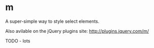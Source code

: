 m
=

A super-simple way to style select elements.

Also avilable on the jQuery plugins site: http://plugins.jquery.com/m/

TODO -
lots